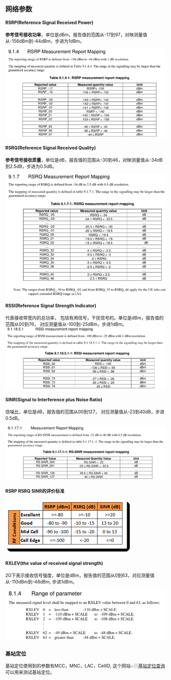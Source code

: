 
## 网络参数

#### RSRP(Reference Signal Received Power)

**参考信号接收功率**，单位是dBm，报告值的范围从-17到97，对映测量值从-156dBm到-44dBm，步进为1dBm。

![](https://raw.githubusercontent.com/tueo/cloudimg/main/img/20240409153613.png)

#### RSRQ(Reference Signal Received Quality)

**参考信号接收质量**，单位是dB，报告值的范围从-30到46，对映测量值从-34dB到2.5dB，步进为0.5dB。

![](https://raw.githubusercontent.com/tueo/cloudimg/main/img/20240409154335.png)

#### RSSI(Reference Signal Strength Indicator)

代表接收带宽内的总功率， 包括有用信号，干扰信号的。单位是dBm，报告值的范围从00到76， 对应测量值从-100到-25dBm，步进1dBm。
![](https://raw.githubusercontent.com/tueo/cloudimg/main/img/20240409160705.png)

#### SINR(Signal to Interference plus Noise Ratio)

信噪比，单位是dB，报告值的范围从00到127， 对应测量值从-23到40dB，步进0.5dB。

![](https://raw.githubusercontent.com/tueo/cloudimg/main/img/20240409161755.png)

#### RSRP RSRQ SINR的评价标准

![](https://raw.githubusercontent.com/tueo/cloudimg/main/img/20240409152938.png)

#### RXLEV(the value of received signal strength)

2G下表示接收信号强度，单位是dBm，报告值的范围从0到63，对应测量值从-110dBm到-48dBm, 步进1dBm。

![](https://raw.githubusercontent.com/tueo/cloudimg/main/img/20240409165505.png)

### 基站定位

基站定位使用到的参数有MCC，MNC，LAC，CellID, 这个网站👉🏼[基站定位查询](http://api.cellocation.com:84/cell.html) 可以用来测试基站定位。
